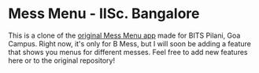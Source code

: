 # Mess Menu - IISc. Bangalore

This is a clone of the [original Mess Menu app](https://github.com/aryanpingle)
made for BITS Pilani, Goa Campus. Right now, it's only for B Mess, but I will
soon be adding a feature that shows you menus for different messes. Feel free
to add new features here or to the original repository!
